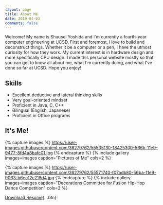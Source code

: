 ```yaml
---
layout: page
title: About Me
date: 2019-04-03
comments: false
---
```


Welcome! My name is Shuusei Yoshida and I'm currently a fourth-year computer engineering at UCSD. First and foremost, I love to build and deconstruct things. Whether it be a computer or a pen, I have the utmost curiosity for how they work. My current interest is in hardware design and more specifically CPU design. I made this personal website mostly so that you can get to know all about me, what I'm currently doing, and what I've done so far at UCSD. Hope you enjoy!

## Skills
* Excellent deductive and lateral thinking skills
* Very goal-oriented mindset
* Proficient in Java, C, C++
* Bilingual (English, Japanese)
* Proficient in Office programs

## It's Me!

{% capture images %}
    https://user-images.githubusercontent.com/36279762/55535130-18425300-566b-11e9-9477-8fd4a8bafc01.jpg
{% endcapture %}
{% include gallery images=images caption="Pictures of Me" cols=2 %}

{% capture images %}
    https://user-images.githubusercontent.com/36279762/55571740-f07adb80-56ba-11e9-9063-b6ec12c218d4.jpg
{% endcapture %}
{% include gallery images=images caption="Decorations Committee for Fusion Hip-Hop Dance Competition" cols=2 %} 

[Download Resume](https://github.com/s1yoshid/s1yoshid.github.io/files/5620338/New.Resume.pdf
){: .btn}
